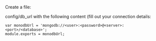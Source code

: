 Create a file:

config/db_url with the following content (fill out your connection details:
```
var monodbUrl = 'mongodb://<user>:<password>@<server>:<port>/<database>';
module.exports = monodbUrl;
```